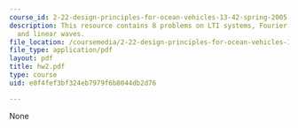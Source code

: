```yaml
---
course_id: 2-22-design-principles-for-ocean-vehicles-13-42-spring-2005
description: This resource contains 8 problems on LTI systems, Fourier transform,
  and linear waves.
file_location: /coursemedia/2-22-design-principles-for-ocean-vehicles-13-42-spring-2005/e0f4fef3bf324eb7979f6b8044db2d76_hw2.pdf
file_type: application/pdf
layout: pdf
title: hw2.pdf
type: course
uid: e0f4fef3bf324eb7979f6b8044db2d76

---
```

None